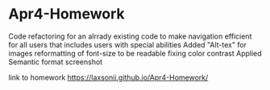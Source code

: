 # Apr4-Homework
Code refactoring for an alrrady existing code to make navigation efficient for all users that includes users with special abilities 
Added "Alt-tex" for images
reformatting of font-size to be readable
fixing color contrast
Applied Semantic format
screenshot


link to homework
https://laxsonii.github.io/Apr4-Homework/
